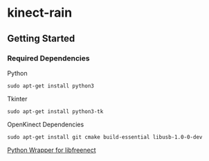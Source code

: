 # kinect-rain

## Getting Started

### Required Dependencies

Python

```
sudo apt-get install python3
```

Tkinter

```
sudo apt-get install python3-tk
```

OpenKinect Dependencies

```
sudo apt-get install git cmake build-essential libusb-1.0-0-dev
```

[Python Wrapper for libfreenect](https://openkinect.org/wiki/Python_Wrapper)
